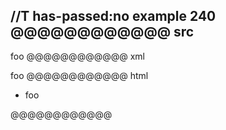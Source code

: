 //T has-passed:no
example 240
@@@@@@@@@@@@ src
-   
  foo
@@@@@@@@@@@@ xml
<?xml version="1.0" encoding="UTF-8"?>
<!DOCTYPE document SYSTEM "CommonMark.dtd">
<document xmlns="http://commonmark.org/xml/1.0">
  <list type="bullet" tight="true">
    <item>
      <paragraph>
        <text>foo</text>
      </paragraph>
    </item>
  </list>
</document>
@@@@@@@@@@@@ html
<ul>
<li>foo</li>
</ul>
@@@@@@@@@@@@
